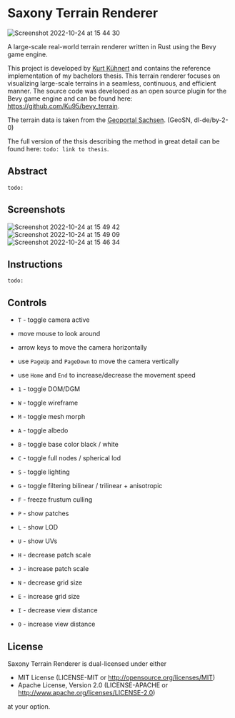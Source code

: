 # Saxony Terrain Renderer
![Screenshot 2022-10-24 at 15 44 30](https://user-images.githubusercontent.com/51823519/197553641-7e73dfce-24ca-48d9-861a-1012290f0c04.png)

A large-scale real-world terrain renderer written in Rust using the Bevy game engine.

This project is developed by [Kurt Kühnert](https://github.com/Ku95) and contains the reference implementation of my bachelors thesis.
This terrain renderer focuses on visualizing large-scale terrains in a seamless, continuous, and efficient manner. 
The source code was developed as an open source plugin for the Bevy game engine and can be found here: https://github.com/Ku95/bevy_terrain.

The terrain data is taken from the [Geoportal Sachsen](https://geoportal.sachsen.de/). (GeoSN, dl-de/by-2-0)

The full version of the thsis describing the method in great detail can be found here: `todo: link to thesis`.


## Abstract

`todo:`

## Screenshots

![Screenshot 2022-10-24 at 15 49 42](https://user-images.githubusercontent.com/51823519/197553596-313ae184-c04d-4663-a11d-b623ffadff91.png)
![Screenshot 2022-10-24 at 15 49 09](https://user-images.githubusercontent.com/51823519/197553628-dba7321c-8a1e-4b98-96ab-81716d98f765.png)
![Screenshot 2022-10-24 at 15 46 34](https://user-images.githubusercontent.com/51823519/197553638-8e3ec4ea-0114-4f84-8813-ddc46a12e3b0.png)

## Instructions

`todo:`

## Controls

- `T` - toggle camera active
- move mouse to look around
- arrow keys to move the camera horizontally
- use `PageUp` and `PageDown` to move the camera vertically 
- use `Home` and `End` to increase/decrease the movement speed

- `1` - toggle DOM/DGM
- `W` - toggle wireframe
- `M` - toggle mesh morph
- `A` - toggle albedo
- `B` - toggle base color black / white
- `C` - toggle full nodes / spherical lod
- `S` - toggle lighting
- `G` - toggle filtering bilinear / trilinear + anisotropic 
- `F` - freeze frustum culling
- `P` - show patches
- `L` - show LOD
- `U` - show UVs
- `H` - decrease patch scale
- `J` - increase patch scale
- `N` - decrease grid size
- `E` - increase grid size
- `I` - decrease view distance
- `O` - increase view distance


## License
Saxony Terrain Renderer is dual-licensed under either

* MIT License (LICENSE-MIT or http://opensource.org/licenses/MIT)
* Apache License, Version 2.0 (LICENSE-APACHE or http://www.apache.org/licenses/LICENSE-2.0)

at your option.
